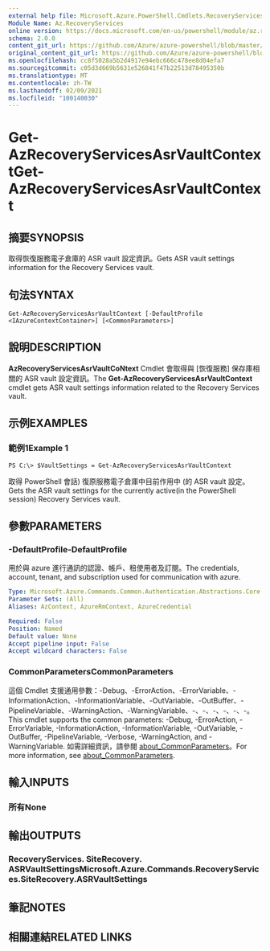 ```yaml
---
external help file: Microsoft.Azure.PowerShell.Cmdlets.RecoveryServices.SiteRecovery.dll-Help.xml
Module Name: Az.RecoveryServices
online version: https://docs.microsoft.com/en-us/powershell/module/az.recoveryservices/get-azrecoveryservicesasrvaultcontext
schema: 2.0.0
content_git_url: https://github.com/Azure/azure-powershell/blob/master/src/RecoveryServices/RecoveryServices/help/Get-AzRecoveryServicesAsrVaultContext.md
original_content_git_url: https://github.com/Azure/azure-powershell/blob/master/src/RecoveryServices/RecoveryServices/help/Get-AzRecoveryServicesAsrVaultContext.md
ms.openlocfilehash: cc8f5028a5b2d4917e94ebc666c478ee8d04efa7
ms.sourcegitcommit: c05d3d669b5631e526841f47b22513d78495350b
ms.translationtype: MT
ms.contentlocale: zh-TW
ms.lasthandoff: 02/09/2021
ms.locfileid: "100140030"
---
```

# <span data-ttu-id="0f652-101">Get-AzRecoveryServicesAsrVaultContext</span><span class="sxs-lookup"><span data-stu-id="0f652-101">Get-AzRecoveryServicesAsrVaultContext</span></span>

## <span data-ttu-id="0f652-102">摘要</span><span class="sxs-lookup"><span data-stu-id="0f652-102">SYNOPSIS</span></span>
<span data-ttu-id="0f652-103">取得恢復服務電子倉庫的 ASR vault 設定資訊。</span><span class="sxs-lookup"><span data-stu-id="0f652-103">Gets ASR vault settings information for the Recovery Services vault.</span></span>

## <span data-ttu-id="0f652-104">句法</span><span class="sxs-lookup"><span data-stu-id="0f652-104">SYNTAX</span></span>

```
Get-AzRecoveryServicesAsrVaultContext [-DefaultProfile <IAzureContextContainer>] [<CommonParameters>]
```

## <span data-ttu-id="0f652-105">說明</span><span class="sxs-lookup"><span data-stu-id="0f652-105">DESCRIPTION</span></span>
<span data-ttu-id="0f652-106">**AzRecoveryServicesAsrVaultCoNtext** Cmdlet 會取得與 [恢復服務] 保存庫相關的 ASR vault 設定資訊。</span><span class="sxs-lookup"><span data-stu-id="0f652-106">The **Get-AzRecoveryServicesAsrVaultContext** cmdlet gets ASR vault settings information related to the Recovery Services vault.</span></span>

## <span data-ttu-id="0f652-107">示例</span><span class="sxs-lookup"><span data-stu-id="0f652-107">EXAMPLES</span></span>

### <span data-ttu-id="0f652-108">範例1</span><span class="sxs-lookup"><span data-stu-id="0f652-108">Example 1</span></span>
```
PS C:\> $VaultSettings = Get-AzRecoveryServicesAsrVaultContext
```

<span data-ttu-id="0f652-109">取得 PowerShell 會話) 復原服務電子倉庫中目前作用中 (的 ASR vault 設定。</span><span class="sxs-lookup"><span data-stu-id="0f652-109">Gets the ASR vault settings for the currently active(in the PowerShell session) Recovery Services vault.</span></span>

## <span data-ttu-id="0f652-110">參數</span><span class="sxs-lookup"><span data-stu-id="0f652-110">PARAMETERS</span></span>

### <span data-ttu-id="0f652-111">-DefaultProfile</span><span class="sxs-lookup"><span data-stu-id="0f652-111">-DefaultProfile</span></span>
<span data-ttu-id="0f652-112">用於與 azure 進行通訊的認證、帳戶、租使用者及訂閱。</span><span class="sxs-lookup"><span data-stu-id="0f652-112">The credentials, account, tenant, and subscription used for communication with azure.</span></span>

```yaml
Type: Microsoft.Azure.Commands.Common.Authentication.Abstractions.Core.IAzureContextContainer
Parameter Sets: (All)
Aliases: AzContext, AzureRmContext, AzureCredential

Required: False
Position: Named
Default value: None
Accept pipeline input: False
Accept wildcard characters: False
```

### <span data-ttu-id="0f652-113">CommonParameters</span><span class="sxs-lookup"><span data-stu-id="0f652-113">CommonParameters</span></span>
<span data-ttu-id="0f652-114">這個 Cmdlet 支援通用參數：-Debug、-ErrorAction、-ErrorVariable、-InformationAction、-InformationVariable、-OutVariable、-OutBuffer、-PipelineVariable、-WarningAction、-WarningVariable、-、-、-、-、-、-。</span><span class="sxs-lookup"><span data-stu-id="0f652-114">This cmdlet supports the common parameters: -Debug, -ErrorAction, -ErrorVariable, -InformationAction, -InformationVariable, -OutVariable, -OutBuffer, -PipelineVariable, -Verbose, -WarningAction, and -WarningVariable.</span></span> <span data-ttu-id="0f652-115">如需詳細資訊，請參閱 [about_CommonParameters](http://go.microsoft.com/fwlink/?LinkID=113216)。</span><span class="sxs-lookup"><span data-stu-id="0f652-115">For more information, see [about_CommonParameters](http://go.microsoft.com/fwlink/?LinkID=113216).</span></span>

## <span data-ttu-id="0f652-116">輸入</span><span class="sxs-lookup"><span data-stu-id="0f652-116">INPUTS</span></span>

### <span data-ttu-id="0f652-117">所有</span><span class="sxs-lookup"><span data-stu-id="0f652-117">None</span></span>

## <span data-ttu-id="0f652-118">輸出</span><span class="sxs-lookup"><span data-stu-id="0f652-118">OUTPUTS</span></span>

### <span data-ttu-id="0f652-119">RecoveryServices. SiteRecovery. ASRVaultSettings</span><span class="sxs-lookup"><span data-stu-id="0f652-119">Microsoft.Azure.Commands.RecoveryServices.SiteRecovery.ASRVaultSettings</span></span>

## <span data-ttu-id="0f652-120">筆記</span><span class="sxs-lookup"><span data-stu-id="0f652-120">NOTES</span></span>

## <span data-ttu-id="0f652-121">相關連結</span><span class="sxs-lookup"><span data-stu-id="0f652-121">RELATED LINKS</span></span>

